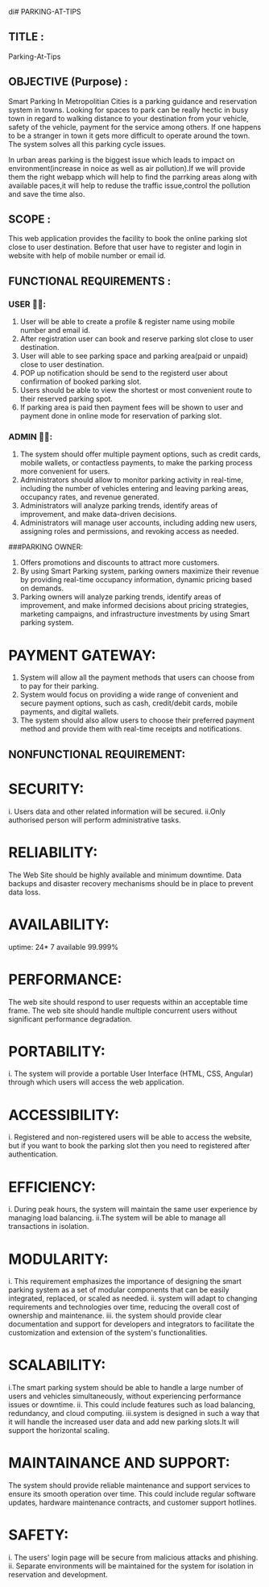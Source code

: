 di# PARKING-AT-TIPS
## TITLE :
Parking-At-Tips
## OBJECTIVE (Purpose) :
Smart Parking In Metropolitian Cities is a parking guidance and reservation system in towns. Looking for spaces to park can be really hectic in busy town in regard to walking distance to your destination from your vehicle, safety of the vehicle, payment for the service among others. If one happens to be a stranger in town it gets more difficult to operate around the town. The system solves all this parking cycle issues.

In urban areas parking is the biggest issue which leads to impact on environment(increase in noice as well as air pollution).If we will provide them the right webapp which will help to find the parrking areas along with available paces,it will help to reduse the traffic issue,control the pollution and save the time also.


## SCOPE :
This web application provides the facility to book the online parking slot close to user destination. Before that user have to register and login in website with help of mobile number or email id.


## FUNCTIONAL REQUIREMENTS :
### USER 🙎‍♂️:

 1. User will be able to create a profile & register name using mobile number and email id.
 2. After registration user can book and reserve parking slot close to user destination.
 3. User will able to see parking space and parking area(paid or unpaid) close to user destination.
 4. POP up notification should be send to the registerd user about confirmation of booked parking slot.
 5. Users should be able to view the shortest or most convenient route to their reserved parking spot.
 6. If parking area is paid then payment fees will be shown to user and payment done in online mode for reservation of parking slot.

### ADMIN 👨‍💻:
  1. The system should offer multiple payment options, such as credit cards, mobile wallets, or contactless payments, to make the parking process 
      more convenient for users.
  2. Administrators should allow to monitor parking activity in real-time, including the number of vehicles entering and leaving parking areas, 
     occupancy rates, and revenue generated.
  3. Administrators will analyze parking trends, identify areas of improvement, and make data-driven decisions. 
  4. Administrators will manage user accounts, including adding new users, assigning roles and permissions, and revoking access as needed.

###PARKING OWNER:
 1. Offers promotions and discounts to attract more customers.
 2. By using Smart Parking system, parking owners maximize their revenue by providing real-time occupancy information, dynamic pricing based on 
    demands.
 3. Parking owners will analyze parking trends, identify areas of improvement, and make informed decisions about pricing strategies, marketing 
    campaigns, and infrastructure investments by using Smart parking system.

 # PAYMENT GATEWAY:
 1. System will allow all the payment methods that users can choose from to pay for their parking.
 2. System  would focus on providing a wide range of convenient and secure payment options, such as cash, credit/debit cards, mobile payments, and 
    digital wallets.
 3. The system should also allow users to choose their preferred payment method and provide them with real-time receipts and notifications. 

## NONFUNCTIONAL REQUIREMENT:
 # SECURITY:
   i. Users data and other related information will be secured.
   ii.Only authorised person will perform administrative tasks.

 # RELIABILITY: 
   The Web Site should be highly available and minimum downtime. Data backups and disaster recovery mechanisms should be in place to prevent data 
   loss.

 # AVAILABILITY:
   uptime: 24* 7 available 99.999%

 # PERFORMANCE:
   The web site should respond to user requests within an acceptable time frame. The web site should handle multiple concurrent users without 
    significant performance degradation.

 # PORTABILITY:
 i. The system will provide a portable User Interface (HTML, CSS, Angular) through which users will access the web application.
 
 # ACCESSIBILITY:
 i. Registered and non-registered users will be able to access the website, but if you want to book the parking slot then you need to registered 
     after authentication.

 # EFFICIENCY:
 i. During peak hours, the system will maintain the same user experience by managing load balancing.
 ii.The system will be able to manage all transactions in isolation.

 # MODULARITY:
 i. This requirement emphasizes the importance of designing the smart parking system as a set of modular components that can be easily integrated, 
     replaced, or scaled as needed.
 ii. system will adapt to changing requirements and technologies over time, reducing the overall cost of ownership and maintenance. 
 iii. the system should provide clear documentation and support for developers and integrators to facilitate the customization and extension of the 
      system's functionalities.

 # SCALABILITY:
  i.The smart parking system should be able to handle a large number of users and vehicles simultaneously, without experiencing performance issues 
     or downtime. 
  ii. This could include features such as load balancing, redundancy, and cloud computing.
  iii.system is designed in such a way that it will handle the increased user data and add new parking slots.It will support the horizontal scaling.

# MAINTAINANCE AND SUPPORT:
   The system should provide reliable maintenance and support services to ensure its smooth operation over time. This could include regular software 
    updates, hardware maintenance contracts, and customer support hotlines.

# SAFETY:
   i. The users' login page will be secure from malicious attacks and phishing.
   ii. Separate environments will be maintained for the system for isolation in reservation and development.


